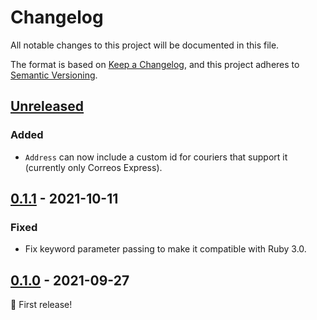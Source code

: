 # Changelog
All notable changes to this project will be documented in this file.

The format is based on [Keep a Changelog](https://keepachangelog.com/en/1.0.0/),
and this project adheres to [Semantic Versioning](https://semver.org/spec/v2.0.0.html).

## [Unreleased]
### Added
- `Address` can now include a custom id for couriers that support it (currently only Correos Express).

## [0.1.1] - 2021-10-11
### Fixed
- Fix keyword parameter passing to make it compatible with Ruby 3.0.

## [0.1.0] - 2021-09-27
🎉 First release!

[Unreleased]: https://github.com/ecommerce-ventures/deliveries/compare/v0.1.1...HEAD
[0.1.1]: https://github.com/ecommerce-ventures/deliveries/compare/v0.1.0...v0.1.1
[0.1.0]: https://github.com/ecommerce-ventures/deliveries/releases/tag/v0.1.0